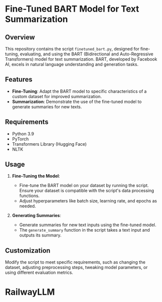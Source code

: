 # Fine-Tuned BART Model for Text Summarization

## Overview
This repository contains the script `finetuned_bart.py`, designed for fine-tuning, evaluating, and using the BART (Bidirectional and Auto-Regressive Transformers) model for text summarization. BART, developed by Facebook AI, excels in natural language understanding and generation tasks.

## Features
- **Fine-Tuning**: Adapt the BART model to specific characteristics of a custom dataset for improved summarization.
- **Summarization**: Demonstrate the use of the fine-tuned model to generate summaries for new texts.

## Requirements
- Python 3.9
- PyTorch
- Transformers Library (Hugging Face)
- NLTK

## Usage
1. **Fine-Tuning the Model**:
   - Fine-tune the BART model on your dataset by running the script. Ensure your dataset is compatible with the script's data processing functions.
   - Adjust hyperparameters like batch size, learning rate, and epochs as needed.

2. **Generating Summaries**:
   - Generate summaries for new text inputs using the fine-tuned model.
   - The `generate_summary` function in the script takes a text input and outputs its summary.

## Customization
Modify the script to meet specific requirements, such as changing the dataset, adjusting preprocessing steps, tweaking model parameters, or using different evaluation metrics.

# RailwayLLM
